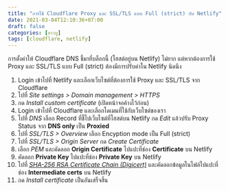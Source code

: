 ```yaml
---
title: "การใช้ Cloudflare Proxy และ SSL/TLS แบบ Full (strict) กับ Netlify"
date: 2021-03-04T12:10:36+07:00
draft: false
categories: [ฮาวทู]
tags: [cloudflare, netlify]
---
```


การตั้งค่าให้ Cloudflare DNS ชี้มาที่บล็อกนี้ (โฮสต์อยู่บน Netlify) ไม่ยาก แต่หากต้องการใช้ Proxy และ SSL/TLS แบบ Full (strict) ต้องมีการปรับค่าใน Netlify นิดนึง <!--more-->

1. Login เข้าไปที่ Netlify และเลือกเว็บไซต์ที่ต้องการใช้ Proxy และ SSL/TLS จาก Cloudflare
2. ไปที่ *Site settings > Domain management > HTTPS*
3. กด *Install custom certificate* (เปิดหน้าจอค้างไว้ก่อน)
4. Login เข้าไปที่ Cloudflare และเลือกโดเมนที่ใช้กับเว็บไซต์ของเรา
5. ไปที่ *DNS* เลือก Record ที่ชี้ไปเว็บไซต์ที่โฮสต์บน Netlify กด *Edit* แล้วปรับ Proxy Status จาก __DNS only__ เป็น __Proxied__
6. ไปที่ *SSL/TLS > Overview* เลือก Encyption mode เป็น Full (strict)
7. ไปที่ *SSL/TLS > Origin Server* กด *Create Certificate*
8. เลือก *PEM* และคัดลอก __Origin Certificate__ ไปแปะที่ช่อง __Certificate__ บน Netlify
9. คัดลอก __Private Key__ ไปแปะที่ช่อง __Private Key__ บน Netlify
10. ไปที่ *[SHA-256 RSA Certificate Chain (Digicert)](https://crt.sh/?d=2392142934)* และคัดลอกข้อมูลในไฟล์ไปแปะที่ช่อง __Intermediate certs__ บน Netlify
11. กด *Install certificate* เป็นอันเสร็จสิ้น
